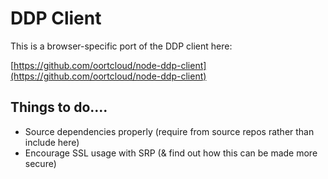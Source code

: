 # DDP Client

This is a browser-specific port of the DDP client here:

[https://github.com/oortcloud/node-ddp-client](https://github.com/oortcloud/node-ddp-client)

## Things to do....

*	Source dependencies properly (require from source repos rather than include here)
*	Encourage SSL usage with SRP (& find out how this can be made more secure)